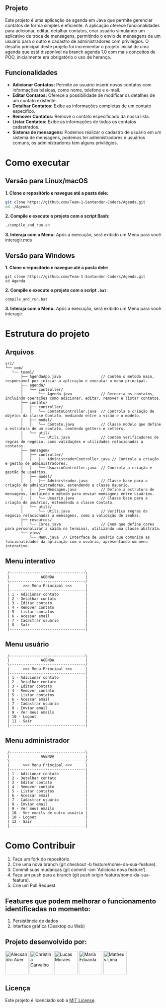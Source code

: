 ## Projeto
Este projeto é uma aplicação de agenda em Java que permite gerenciar contatos de forma simples e eficiente. A aplicação oferece funcionalidades para adicionar, editar, detalhar contatos, criar usuário simulando um aplicativo de troca de mensagens, permitindo o envio de mensagens de um usuário para o outro e cadastro de administradores com privilégios. O desafio principal deste projeto foi incrementar o projeto inicial de uma agenda que está disponível na branch agenda 1.0 com mais conceitos de POO, inicialmente era obrigatório o uso de herança.

## Funcionalidades
- **Adicionar Contatos:** Permite ao usuário inserir novos contatos com informações básicas, como nome, telefone e e-mail.
- **Editar Contatos:** Oferece a possibilidade de modificar os detalhes de um contato existente.
- **Detalhar Contatos:** Exibe as informações completas de um contato específico.
- **Remover Contatos:** Remove o contato especificado da nossa lista.
- **Listar Contatos:** Exibe as informações de todos os contatos cadastrados.
- **Sistema de mensagens:** Podemos realizar o cadastro de usuário em um sistema de mensagens, podemos ter administradores e usuários comuns, os administradores tem alguns privilégios.

# Como executar

## Versão para Linux/macOS

**1. Clone o repositório e navegue até a pasta dele:**
   ```bash
   git clone https://github.com/Team-1-Santander-Coders/Agenda.git
   cd ./Agenda
   ```

**2. Compile e execute o projeto com o script Bash:**
   ```bash
   ./compile_and_run.sh
   ```

**3. Interaja com o Menu:**
Após a execução, será exibido um Menu para você interagir.mds

## Versão para Windows

**1. Clone o repositório e navegue até a pasta dele:**
   ```batch
   git clone https://github.com/Team-1-Santander-Coders/Agenda.git
   cd Agenda
   ```

**2. Compile e execute o projeto com o script `.bat`:**
   ```batch
   compile_and_run.bat
   ```

**3. Interaja com o Menu:**
   Após a execução, será exibido um Menu para você interagir.

# Estrutura do projeto

## Arquivos

```plaintext
src/
└── com/
   └── team1/
       ├── AgendaApp.java                  // Contém o método main, responsável por iniciar a aplicação e executar o menu principal.
       ├── agenda/
       │   └── controller/
       │       └── Agenda.java             // Gerencia os contatos, incluindo operações como adicionar, editar, remover e listar contatos.
       ├── contato/
       │   ├── controller/
       │   │   └── ContatoController.java  // Controla a criação de objetos da classe Contato, mediando entre a visão e o modelo.
       │   ├── model/
       │   │   └── Contato.java            // Classe modelo que define a estrutura de um contato, contendo getters e setters.
       │   └── util/
       │       └── Utils.java              // Contém verificadores de regras de negócio, como validações e utilidades relacionadas a contatos.
       ├── mensagem/
       │   ├── controller/
       │   │   ├── AdministradorController.java // Controla a criação e gestão de administradores.
       │   │   └── UsuarioController.java  // Controla a criação e gestão de usuários.
       │   ├── model/
       │   │   ├── Administrador.java      // Classe base para a criação de administradores, estendendo a classe Usuario.
       │   │   ├── Mensagem.java           // Define a estrutura de mensagens, incluindo o método para enviar mensagens entre usuários.
       │   │   └── Usuario.java            // Classe base para a criação de usuários, estendendo a classe Contato.
       │   └── utils/
       │       └── Utils.java              // Verifica regras de negócio relacionadas a mensagens, como a validação de senhas.
       ├── resources/
       │   └── Cores.java                  // Enum que define cores para personalizar a saída no terminal, utilizando uma classe abstrata.
       └── view/
           └── Menu.java  // Interface de usuário que comunica as funcionalidades da aplicação com o usuário, apresentando um menu interativo.
```


## Menu interativo

```plaintext
 /----------------------------------\
 |              AGENDA              |
 \----------------------------------/
 |      >>> Menu Principal <<<      |
 |----------------------------------|
 | 1 - Adicionar contato            |
 | 2 - Detalhar contato             |
 | 3 - Editar contato               |
 | 4 - Remover contato              |
 | 5 - Listar contatos              |
 | 6 - Acessar email                |
 | 7 - Cadastrar usuário            |
 | 8 - Sair                         |
 |----------------------------------|
```
## Menu usuário

```plaintext
 /----------------------------------\
 |              AGENDA              |
 \----------------------------------/
 |      >>> Menu Principal <<<      |
 |----------------------------------|
 | 1 - Adicionar contato            |
 | 2 - Detalhar contato             |
 | 3 - Editar contato               |
 | 4 - Remover contato              |
 | 5 - Listar contatos              |
 | 6 - Acessar email                |
 | 7 - Cadastrar usuário            |
 | 8 - Enviar email                 |
 | 9 - Ver meus emails              |
 | 10 - Logout                      |
 | 11 - Sair                        |
 |----------------------------------|
```

## Menu administrador

```plaintext
 /----------------------------------\
 |              AGENDA              |
 \----------------------------------/
 |      >>> Menu Principal <<<      |
 |----------------------------------|
 | 1 - Adicionar contato            |
 | 2 - Detalhar contato             |
 | 3 - Editar contato               |
 | 4 - Remover contato              |
 | 5 - Listar contatos              |
 | 6 - Acessar email                |
 | 7 - Cadastrar usuário            |
 | 8 - Enviar email                 |
 | 9 - Ver meus emails              |
 | 10 - Ver emails de outro usuário |
 | 10 - Logout                      |
 | 12 - Sair                        |
 |----------------------------------|
```

# Como Contribuir
1. Faça um fork do repositório.
2. Crie uma nova branch (git checkout -b feature/nome-da-sua-feature).
3. Commit suas mudanças (git commit -am 'Adiciona nova feature').
4. Faça um push para a branch (git push origin feature/nome-da-sua-feature).
5. Crie um Pull Request.

## Features que podem melhorar o funcionamento identificadas no momento:
1. Persistência de dados
2. Interface gráfica (Desktop ou Web)

## Projeto desenvolvido por:

[<img alt="Alecsandro Auer" height="75px" src="https://avatars.githubusercontent.com/u/54159302?v=4" width="75px"/>](https://github.com/aleschopf)
[<img alt="Christina Carvalho" height="75px" src="https://avatars.githubusercontent.com/u/175761726?v=4" width="75px"/>](https://github.com/ChristinaC-dev)
[<img alt="Lucas Moraes" height="75px" src="https://avatars.githubusercontent.com/u/106927402?v=4" width="75px"/>](https://github.com/lsmoraes16)
[<img alt="Maria Eduarda" height="75px" src="https://avatars.githubusercontent.com/u/134453107?v=4" width="75px"/>](https://github.com/mariaemrqs)
[<img alt="Matheus Lima" height="75px" src="https://avatars.githubusercontent.com/u/102155883?v=4" width="75px"/>](https://github.com/mathlimam)

## **Licença**

Este projeto é licenciado sob a [MIT License](LICENSE).